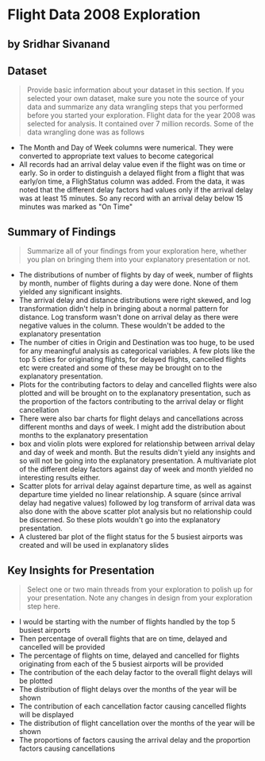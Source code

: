 # Flight Data 2008 Exploration
## by Sridhar Sivanand


## Dataset

> Provide basic information about your dataset in this section. If you selected your own dataset, make sure you note the source of your data and summarize any data wrangling steps that you performed before you started your exploration.
Flight data for the year 2008 was selected for analysis. It contained over 7 million records. Some of the data wrangling done was as follows
- The Month and Day of Week columns were numerical. They were converted to appropriate text values to become categorical
- All records had an arrival delay value even if the flight was on time or early. So in order to distinguish a delayed flight from a flight that was early/on time, a FlighStatus column was added. From the data, it was noted that the different delay factors had values only if the arrival delay was at least 15 minutes. So any record with an arrival delay below 15 minutes was marked as "On Time" 


## Summary of Findings

> Summarize all of your findings from your exploration here, whether you plan on bringing them into your explanatory presentation or not.
- The distributions of number of flights by day of week, number of flights by month, number of flights during a day were done. None of them yielded any significant insights. 
- The arrival delay and distance distributions were right skewed, and log transformation didn't help in bringing about a normal pattern for distance. Log transform wasn't done on arrival delay as there were negative values in the column. These wouldn't be added to the explanatory presentation
- The number of cities in Origin and Destination was too huge, to be used for any meaningful analysis as categorical variables. A few plots like the top 5 cities for originating flights, for delayed flights, cancelled flights etc were created and some of these may be brought on to the explanatory presentation.
- Plots for the contributing factors to delay and cancelled flights were also plotted and will be brought on to the explanatory presentation, such as the proportion of the factors contributing to the arrival delay or flight cancellation
- There were also bar charts for flight delays and cancellations across different months and days of week. I might add the distribution about months to the explanatory presentation
- box and violin plots were explored for relationship between arrival delay and day of week and month. But the results didn't yield any insights and so will not be going into the explanatory presentation. A multivariate plot of the different delay factors against day of week and month yielded no interesting results either.
- Scatter plots for arrival delay against departure time, as well as against departure time yielded no linear relationship. A square (since arrival delay had negative values) followed by log transform of arrival data was also done with the above scatter plot analysis but no relationship could be discerned. So these plots wouldn't go into the explanatory presentation.
- A clustered bar plot of the flight status for the 5 busiest airports was created and will be used in explanatory slides

## Key Insights for Presentation

> Select one or two main threads from your exploration to polish up for your presentation. Note any changes in design from your exploration step here.
- I would be starting with the number of flights handled by the top 5 busiest airports
- Then percentage of overall flights that are on time, delayed and cancelled will be provided
- The percentage of flights on time, delayed and cancelled for flights originating from each of the 5 busiest airports will be provided
- The contribution of the each delay factor to the overall flight delays will be plotted
- The distribution of flight delays over the months of the year will be shown
- The contribution of each cancellation factor causing cancelled flights will be displayed
- The distribution of flight cancellation over the months of the year will be shown
- The proportions of factors causing the arrival delay and the proportion factors causing cancellations